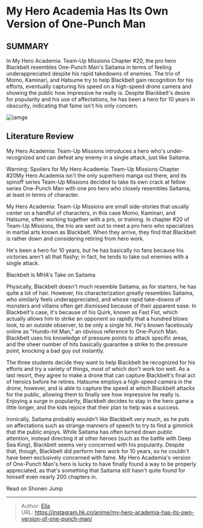 # My Hero Academia Has Its Own Version of One-Punch Man


## SUMMARY 



  In My Hero Academia: Team-Up Missions Chapter #20, the pro hero Blackbelt resembles One-Punch Man&#39;s Saitama in terms of feeling underappreciated despite his rapid takedowns of enemies.   The trio of Momo, Kaminari, and Hatsume try to help Blackbelt gain recognition for his efforts, eventually capturing his speed on a high-speed drone camera and showing the public how impressive he really is.   Despite Blackbelt&#39;s desire for popularity and his use of affectations, he has been a hero for 10 years in obscurity, indicating that fame isn&#39;t his only concern.  

![iamge](https://static1.srcdn.com/wordpress/wp-content/uploads/2023/12/my-hero-academia-one-punch-man-saitama.jpg)

## Literature Review

My Hero Academia: Team-Up Missions introduces a hero who&#39;s under-recognized and can defeat any enemy in a single attack, just like Saitama.




Warning: Spoilers for My Hero Academia: Team-Up Missions Chapter #20My Hero Academia isn&#39;t the only superhero manga out there, and its spinoff series Team-Up Missions decided to take its own crack at fellow series One-Punch Man with one pro hero who closely resembles Saitama, at least in terms of character.




My Hero Academia: Team-Up Missions are small side-stories that usually center on a handful of characters, in this case Momo, Kaminari, and Hatsume, often working together with a pro, or training. In chapter #20 of Team-Up Missions, the trio are sent out to meet a pro hero who specializes in martial arts known as Blackbelt. When they arrive, they find that Blackbelt is rather down and considering retiring from hero work.

          

He&#39;s been a hero for 10 years, but he has basically no fans because his victories aren&#39;t all that flashy; in fact, he tends to take out enemies with a single attack.


 Blackbelt is MHA&#39;s Take on Saitama 
          




Physically, Blackbelt doesn&#39;t much resemble Saitama, as for starters, he has quite a lot of hair. However, his characterization greatly resembles Saitama, who similarly feels underappreciated, and whose rapid take-downs of monsters and villains often get dismissed because of their apparent ease. In Blackbelt&#39;s case, it&#39;s because of his Quirk, known as Fast Fist, which actually allows him to strike an opponent so rapidly that a hundred blows look, to an outside observer, to be only a single hit. He&#39;s known facetiously online as &#34;Hundo-hit Man,&#34; an obvious reference to One-Punch Man. Blackbelt uses his knowledge of pressure points to attack specific areas, and the sheer number of hits basically guarantee a strike to the pressure point, knocking a bad guy out instantly.

The three students decide they want to help Blackbelt be recognized for his efforts and try a variety of things, most of which don&#39;t work too well. As a last resort, they agree to make a drone that can capture Blackbelt&#39;s final act of heroics before he retires. Hatsume employs a high-speed camera in the drone, however, and is able to capture the speed at which Blackbelt attacks for the public, allowing them to finally see how impressive he really is. Enjoying a surge in popularity, Blackbelt decides to stay in the hero game a little longer, and the kids rejoice that their plan to help was a success.




Ironically, Saitama probably wouldn&#39;t like Blackbelt very much, as he puts on affectations such as strange manners of speech to try to find a gimmick that the public enjoys. While Saitama has often turned down public attention, instead directing it at other heroes (such as the battle with Deep Sea King), Blackbelt seems very concerned with his popularity. Despite that, though, Blackbelt did perform hero work for 10 years, so he couldn&#39;t have been exclusively concerned with fame. My Hero Academia&#39;s version of One-Punch Man&#39;s hero is lucky to have finally found a way to be properly appreciated, as that&#39;s something that Saitama still hasn&#39;t quite found for himself even nearly 200 chapters in.

Read on Shonen Jump



---

> Author: [Ella](https://instagram.hk.cn/)  
> URL: https://instagram.hk.cn/anime/my-hero-academia-has-its-own-version-of-one-punch-man/  

